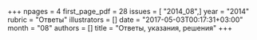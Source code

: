 +++
npages = 4
first_page_pdf = 28
issues = [ "2014_08",]
year = "2014"
rubric = "Ответы"
illustrators = []
date = "2017-05-03T00:17:31+03:00"
month = "08"
authors = []
title = "Ответы, указания, решения"
+++
